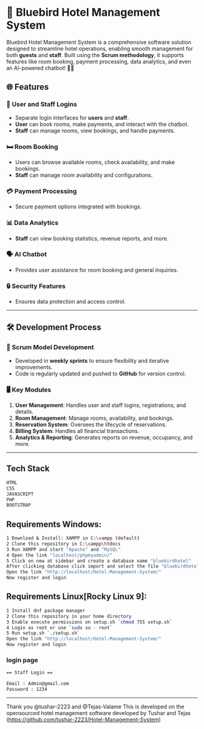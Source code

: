 # 🏨 Bluebird Hotel Management System

Bluebird Hotel Management System is a comprehensive software solution designed to streamline hotel operations, enabling smooth management for both **guests** and **staff**. Built using the **Scrum methodology**, it supports features like room booking, payment processing, data analytics, and even an AI-powered chatbot! 🤖✨

## 🌐 Features

### 👥 User and Staff Logins
- Separate login interfaces for **users** and **staff**.  
- **User** can book rooms, make payments, and interact with the chatbot.  
- **Staff** can manage rooms, view bookings, and handle payments.  

### 🛏️ Room Booking
- Users can browse available rooms, check availability, and make bookings.  
- **Staff** can manage room availability and configurations.  

### 💳 Payment Processing
- Secure payment options integrated with bookings.  

### 📊 Data Analytics
- **Staff** can view booking statistics, revenue reports, and more.  

### 🗣️ AI Chatbot
- Provides user assistance for room booking and general inquiries.  

### 🔒 Security Features
- Ensures data protection and access control.  

---

## 🛠️ Development Process

### 🚀 Scrum Model Development
- Developed in **weekly sprints** to ensure flexibility and iterative improvements.
- Code is regularly updated and pushed to **GitHub** for version control.

### 🖥️ Key Modules
1. **User Management**: Handles user and staff logins, registrations, and details.
2. **Room Management**: Manage rooms, availability, and bookings.
3. **Reservation System**: Oversees the lifecycle of reservations.
4. **Billing System**: Handles all financial transactions.
5. **Analytics & Reporting**: Generates reports on revenue, occupancy, and more.

---
## Tech Stack 

```sh
HTML
CSS
JAVASCRIPT
PHP
BOOTSTRAP 
```

## Requirements Windows:

```sh
1 Download & Install: XAMPP in C:\xampp (default)
2 Clone this repository in C:\xampp\htdocs
3 Run XAMPP and start "Apache" and "MySQL"
4 Open the link "localhost/phpmyadmin/"
5 Click on new at sidebar and create a database name "bluebirdhotel"
After clicking database click import and select the file "bluebirdhotel.sql"
Open the link "http://localhost/Hotel-Management-System/"
Now register and login
```

## Requirements Linux[Rocky Linux 9]:

```sh
1 Install dnf package manager
2 Clone this repository in your home directory
3 Enable execute permissions on setup.sh `chmod 755 setup.sh`
4 Login as root or use `sudo su - root`
5 Run setup.sh `./setup.sh`
Open the link "http://localhost/Hotel-Management-System/"
Now register and login
```


### login page

```sh
== Staff Login ==

Email : Admin@gmail.com
Password : 1234
```
---

Thank you @tushar-2223 and @Tejas-Valame
This is developed on the opensourced hotel management software developed by Tushar and Tejas 
(https://github.com/tushar-2223/Hotel-Management-System)
